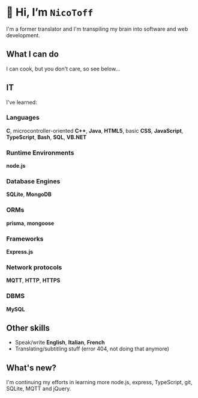 # 👋 Hi, I’m `NicoToff`
I'm a former translator and I'm transpiling my brain into software and web development.
## What I can do
I can cook, but you don't care, so see below...

## IT
I've learned:
### Languages
**C**, microcontroller-oriented **C++**, **Java**, **HTML5**, basic **CSS**, **JavaScript**, **TypeScript**, **Bash**, **SQL**, **VB.NET**
### Runtime Environments
**node.js**
### Database Engines
**SQLite**, **MongoDB**
### ORMs
**prisma**, **mongoose**
### Frameworks
**Express.js**
### Network protocols
**MQTT**, **HTTP**, **HTTPS**
### DBMS
**MySQL**
## Other skills
- Speak/write **English**, **Italian**, **French**
- Translating/subtitling stuff (error 404, not doing that anymore)

## What's new?
I'm continuing my efforts in learning more node.js, express, TypeScript, git, SQLite, MQTT and jQuery.
